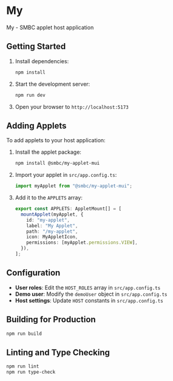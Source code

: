 # My

My - SMBC applet host application

## Getting Started

1. Install dependencies:
   ```bash
   npm install
   ```

2. Start the development server:
   ```bash
   npm run dev
   ```

3. Open your browser to `http://localhost:5173`

## Adding Applets

To add applets to your host application:

1. Install the applet package:
   ```bash
   npm install @smbc/my-applet-mui
   ```

2. Import your applet in `src/app.config.ts`:
   ```typescript
   import myApplet from "@smbc/my-applet-mui";
   ```

3. Add it to the `APPLETS` array:
   ```typescript
   export const APPLETS: AppletMount[] = [
     mountApplet(myApplet, {
       id: "my-applet",
       label: "My Applet",
       path: "/my-applet", 
       icon: MyAppletIcon,
       permissions: [myApplet.permissions.VIEW],
     }),
   ];
   ```

## Configuration

- **User roles**: Edit the `HOST_ROLES` array in `src/app.config.ts`
- **Demo user**: Modify the `demoUser` object in `src/app.config.ts`
- **Host settings**: Update `HOST` constants in `src/app.config.ts`

## Building for Production

```bash
npm run build
```

## Linting and Type Checking

```bash
npm run lint
npm run type-check
```